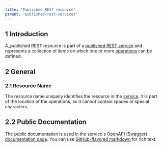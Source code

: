 ```yaml
---
title: "Published REST resource"
parent: "published-rest-services"
---
```


## 1 Introduction

A_published REST resource is part of a [published REST service](published-rest-service) and represents a collection of items on which one or more [operations](published-rest-operation) can be defined.

## 2 General

### <a name="name"></a>2.1 Resource Name

The resource name uniquely identifies the resource in the [service](published-rest-service). It is part of the location of the operations, so it cannot contain spaces or special characters.

## <a name="public-documentation"></a>2.2 Public Documentation

The public documentation is used in the service's [OpenAPI (Swagger) documentation page](published-rest-services#interactive-documentation). You can use [GitHub-flavored markdown](gfm-syntax) for rich text.
